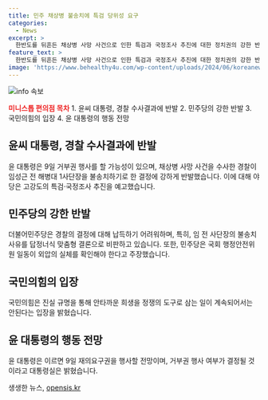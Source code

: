 ```yaml
---
title: 민주 채상병 불송치에 특검 당위성 요구
categories:
  - News
excerpt: >
  한반도를 뒤흔든 채상병 사망 사건으로 인한 특검과 국정조사 추진에 대한 정치권의 강한 반발이 비롯됐습니다. 민주당은 경찰의 결정에 대한 납득이 어렵다며, 특검의 필요성을 강조하고 반면 국민의힘은 진실규명을 통한 정쟁의 방지를 주장했습니다. 또한, 윤 대통령이 거부권 행사할 가능성에 대한 주목을 받고 있습니다. 이에 따라 국내 정치권의 긴장감은 고조되고 있습니다.
feature_text: >
  한반도를 뒤흔든 채상병 사망 사건으로 인한 특검과 국정조사 추진에 대한 정치권의 강한 반발이 비롯됐습니다. 민주당은 경찰의 결정에 대한 납득이 어렵다며, 특검의 필요성을 강조하고 반면 국민의힘은 진실규명을 통한 정쟁의 방지를 주장했습니다. 또한, 윤 대통령이 거부권 행사할 가능성에 대한 주목을 받고 있습니다. 이에 따라 국내 정치권의 긴장감은 고조되고 있습니다.
image: 'https://www.behealthy4u.com/wp-content/uploads/2024/06/koreanews.jpg'
---
```


<p><img src="https://www.behealthy4u.com/wp-content/uploads/2024/06/koreanews.jpg" alt="info 속보" /></p>

<p><b><span style="color: #ee2323;">미니스톱 편의점 목차</span></b>
1. 윤씨 대통령, 경찰 수사결과에 반발
2. 민주당의 강한 반발
3. 국민의힘의 입장
4. 윤 대통령의 행동 전망</p>

<h2 data-ke-size="size26">윤씨 대통령, 경찰 수사결과에 반발</h2>

<p data-ke-size="size16">윤 대통령은 9일 거부권 행사를 할 가능성이 있으며, 채상병 사망 사건을 수사한 경찰이 임성근 전 해병대 1사단장을 불송치하기로 한 결정에 강하게 반발했습니다. 이에 대해 야당은 고강도의 특검·국정조사 추진을 예고했습니다.</p>

<h2 data-ke-size="size26">민주당의 강한 반발</h2>

<p data-ke-size="size16">더불어민주당은 경찰의 결정에 대해 납득하기 어려워하며, 특히, 임 전 사단장의 불송치 사유를 답정너식 맞춤형 결론으로 비판하고 있습니다. 또한, 민주당은 국회 행정안전위원 일동이 외압의 실체를 확인해야 한다고 주장했습니다.</p>

<h2 data-ke-size="size26">국민의힘의 입장</h2>

<p data-ke-size="size16">국민의힘은 진실 규명을 통해 안타까운 희생을 정쟁의 도구로 삼는 일이 계속되어서는 안된다는 입장을 밝혔습니다.</p>

<h2 data-ke-size="size26">윤 대통령의 행동 전망</h2>

<p data-ke-size="size16">윤 대통령은 이르면 9일 재의요구권을 행사할 전망이며, 거부권 행사 여부가 결정될 것이라고 대통령실은 밝혔습니다.</p>
생생한 뉴스, <a href="https://opensis.kr" rel="dofollow">opensis.kr</a>


